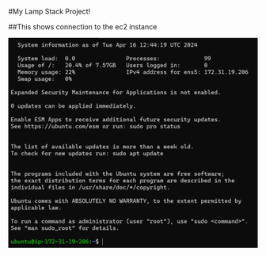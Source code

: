 #My Lamp Stack Project!

##This shows connection to the ec2 instance

![1_ec2connect.png!](./img/1.ec2connect.png)

